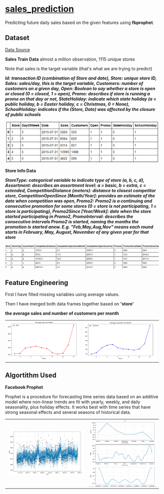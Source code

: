 # [sales_prediction](https://github.com/parthshah28/sales_prediction)
Predicting future daily sales based on the given features using **fbprophet**.


## Dataset

[Data Source](https://www.kaggle.com/c/rossmann-store-sales/data)


**Sales Train Data**
almost a million observation, 1115 unique stores 

Note that sales is the target variable (that's what we are trying to predict) 
 
***Id: transaction ID (combination of Store and date),
Store: unique store ID,
Sales: sales/day, this is the target variable, 
Customers: number of customers on a given day,
Open: Boolean to say whether a store is open or closed (0 = closed, 1 = open),
Promo: describes if store is running a promo on that day or not,
StateHoliday: indicate which state holiday (a = public holiday, b = Easter holiday, c = Christmas, 0 = None),
SchoolHoliday: indicates if the (Store, Date) was affected by the closure of public schools***

![](https://github.com/parthshah28/sales_prediction/blob/main/images/1.png)


**Store Info Data**

***StoreType: categorical variable to indicate type of store (a, b, c, d),
Assortment: describes an assortment level: a = basic, b = extra, c = extended,
CompetitionDistance (meters): distance to closest competitor store,
CompetitionOpenSince [Month/Year]: provides an estimate of the date when competition was open,
Promo2: Promo2 is a continuing and consecutive promotion for some stores (0 = store is not participating, 1 = store is participating),
Promo2Since [Year/Week]: date when the store started participating in Promo2,
PromoInterval: describes the consecutive intervals Promo2 is started, naming the months the promotion is started anew. E.g. "Feb,May,Aug,Nov" means each round starts in February, May, August, November of any given year for that store***

![](https://github.com/parthshah28/sales_prediction/blob/main/images/2.png)

## Feature Engineering

First I have filled missing variables using average values.

Then I have merged both data frames together based on **'store'**

**the average sales and number of customers per month**

<table><tr><td><img src='https://github.com/parthshah28/sales_prediction/blob/main/images/3.png'></td><td><img src='https://github.com/parthshah28/sales_prediction/blob/main/images/4.png'></td></tr></table>

## Algortithm Used

**Facebook Prophet**

Prophet is a procedure for forecasting time series data based on an additive model where non-linear trends are fit with yearly, weekly, and daily seasonality, plus holiday effects. It works best with time series that have strong seasonal effects and several seasons of historical data.

<table><tr><td><img src='https://github.com/parthshah28/sales_prediction/blob/main/images/5.png'></td><td><img src='https://github.com/parthshah28/sales_prediction/blob/main/images/6.png'></td></tr></table>



